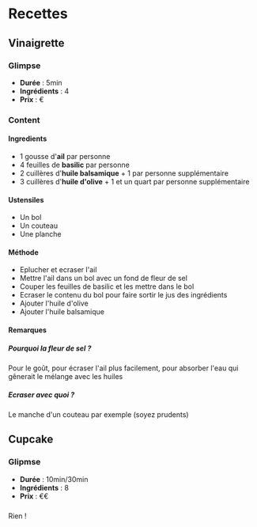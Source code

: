 # Recettes

## Vinaigrette
### Glimpse
* **Durée** : 5min
* **Ingrédients** : 4
* **Prix** : €
### Content
#### Ingredients
* 1 gousse d'**ail** par personne
* 4 feuilles de **basilic** par personne
* 2 cuillères d'**huile balsamique** + 1 par personne supplémentaire
* 3 cuillères d'**huile d'olive** + 1 et un quart par personne supplémentaire
#### Ustensiles
* Un bol
* Un couteau
* Une planche
#### Méthode
* Eplucher et ecraser l'ail
* Mettre l'ail dans un bol avec un fond de fleur de sel
* Couper les feuilles de basilic et les mettre dans le bol
* Ecraser le contenu du bol pour faire sortir le jus des ingrédients
* Ajouter l'huile d'olive
* Ajouter l'huile balsamique
#### Remarques
##### _Pourquoi la fleur de sel ?_
Pour le goût, pour écraser l'ail plus facilement, pour absorber l'eau qui gênerait le mélange avec les huiles
##### _Ecraser avec quoi ?_
Le manche d'un couteau par exemple (soyez prudents)
## Cupcake
### Glipmse
* **Durée** : 10min/30min
* **Ingrédients** : 8
* **Prix** : €€
###
Rien !
